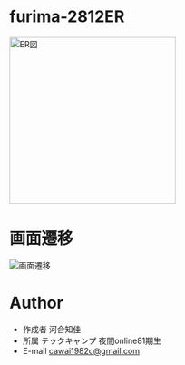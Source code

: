 # furima-2812ER
<img width="293" alt="ER図" src="https://user-images.githubusercontent.com/69379810/96332656-4dbd5e80-10a0-11eb-967a-bfd991024819.png">

# 画面遷移
![画面遷移](https://user-images.githubusercontent.com/69379810/96327115-8560e200-1071-11eb-8fba-62fda864564c.jpg)

 
# Author
* 作成者 河合知佳
* 所属  テックキャンプ 夜間online81期生
* E-mail cawai1982c@gmail.com
 

